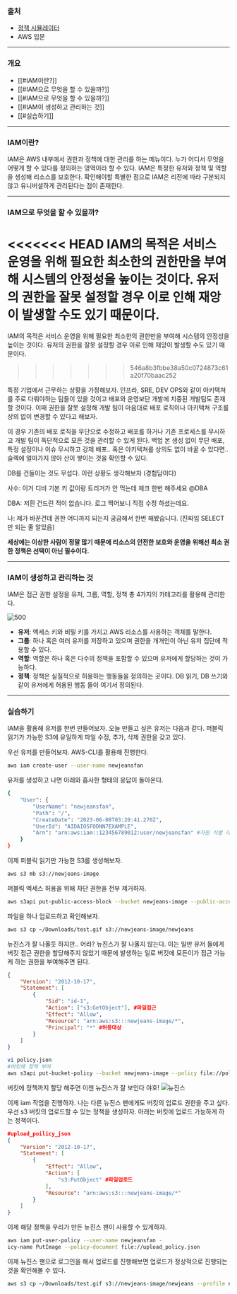
### 출처
* [정책 시뮬레이터](https://policysim.aws.amazon.com/home/index.jsp?#roles/bunnies)
* AWS 입문
___
### 개요
* [[#IAM이란?]]
* [[#IAM으로 무엇을 할 수 있을까?]]
* [[#IAM으로 무엇을 할 수 있을까?]]
* [[#IAM이 생성하고 관리하는 것]]
* [[#실습하기]]
___
### IAM이란?

IAM은 AWS 내부에서 권한과 정책에 대한 관리를 하는 메뉴이다. 누가 어디서 무엇을 어떻게 할 수 있다를 정의하는 영역이라 할 수 있다. IAM은 특정한 유저와 정책 및 역할을 생성해 리소스를 보호한다. 확인해야할 특별한 점으로 IAM은 리전에 따라 구분되지 않고 유니버셜하게 관리된다는 점이 존재한다.
___
### IAM으로 무엇을 할 수 있을까?

<<<<<<< HEAD
**IAM의 목적은 서비스 운영을 위해 필요한 최소한의 권한만을 부여해 시스템의 안정성을 높이는 것이다**. 유저의 권한을 잘못 설정할 경우 이로 인해 재앙이 발생할 수도 있기 때문이다.
=======
IAM의 목적은 서비스 운영을 위해 필요한 최소한의 권한만을 부여해 시스템의 안정성을 높이는 것이다. 유저의 권한을 잘못 설정할 경우 이로 인해 재앙이 발생할 수도 있기 때문이다.
>>>>>>> 546a8b3fbbe38a50c0724873c61a20f70baac252

특정 기업에서 근무하는 상황을 가정해보자. 인프라, SRE, DEV OPS와 같이 아키텍쳐를 주로 다뤄야하는 팀들이 있을 것이고 배포와 운영보단 개발에 치중된 개발팀도 존재할 것이다. 이때 권한을 잘못 설정해 개발 팀이 마음대로 배포 로직이나 아키텍쳐 구조를 상의 없이 변경할 수 있다고 해보자.

이 경우 기존의 배포 로직을 무단으로 수정하고 배포를 하거나 기존 프로세스를 무시하고 개발 팀이 독단적으로 모든 것을 관리할 수 있게 된다. 백업 본 생성 없이 무단 배포, 특정 설정이나 이슈 무시하고 강제 배포.. 혹은 아키텍쳐를 상의도 없이 바꿀 수 있다면.. 슬렉에 얼마가지 않아 산이 쌓이는 것을 확인할 수 있다.

DB를 건들이는 것도 무섭다. 이런 상황도 생각해보자 (경험담이다)

사수: 이거 디비 기본 키 값이랑 트리거가 안 먹는데 체크 한번 해주세요 @DBA

DBA: 저흰 건드린 적이 없습니다. 로그 찍어보니 직접 수정 하셨는데요.

나: 제가 바꾼건데 권한 어디까지 되는지 궁금해서 한번 해봤습니다. (진짜임 SELECT만 되는 줄 알았음)

**세상에는 이상한 사람이 정말 많기 때문에 리소스의 안전한 보호와 운영을 위해선 최소 권한 정책은 선택이 아닌 필수이다.**
___
### IAM이 생성하고 관리하는 것

IAM은 접근 권한 설정을 유저, 그룹, 역할, 정책 총 4가지의 카테고리를 활용해 관리한다.

![500](https://csocrates-s3.s3.ap-northeast-2.amazonaws.com/%28AWS%20%EC%9E%85%EB%AC%B8%29%20IAM%20/%20%EC%8A%A4%ED%81%AC%EB%A6%B0%EC%83%B7%202024-04-11%20%EC%98%A4%EC%A0%84%2011.54.17.png)
* **유저**: 엑세스 키와 비밀 키를 가지고 AWS 리소스를 사용하는 객체를 말한다.
* **그룹**: 하나 혹은 여러 유저를 저장하고 있으며 권한을 개개인이 아닌 유저 집단에 적용할 수 있다.
* **역할**: 역할은 하나 혹은 다수의 정책을 포함할 수 있으며 유저에게 할당하는 것이 가능하다.
* **정책**: 정책은 실질적으로 허용하는 행동들을 정의하는 곳이다. DB 읽기, DB 쓰기와 같이 유저에게 허용된 행동 들이 여기서 정의된다.
___
### 실습하기

IAM을 활용해 유저를 한번 만들어보자. 오늘 만들고 싶은 유저는 다음과 같다.
퍼블릭 읽기가 가능한 S3에 유일하게 파일 수정, 추가, 삭제 권한을 갖고 있다.

우선 유저를 만들어보자.  AWS-CLI를 활용해 진행한다.  

```bash
aws iam create-user --user-name newjeansfan
```

유저를 생성하고 나면 아래와 흡사한 형태의 응답이 돌아온다.
```bash
{
    "User": {
        "UserName": "newjeansfan", 
        "Path": "/",
        "CreateDate": "2023-06-08T03:20:41.270Z",
        "UserId": "AIDAIOSFODNN7EXAMPLE",
        "Arn": "arn:aws:iam::123456789012:user/newjeansfan" #자원 식별 아이디
    }
}
```

이제 퍼블릭 읽기만 가능한 S3를 생성해보자.
```bash
aws s3 mb s3://newjeans-image
```

퍼블릭 엑세스 허용을 위해 차단 권한을 전부 제거하자.
```bash
aws s3api put-public-access-block --bucket newjeans-image --public-access-block-configuration "BlockPublicAcls=false,IgnorePublicAcls=false,BlockPublicPolicy=false,RestrictPublicBuckets=false"
```

파일을 하나 업로드하고 확인해보자.
```bash
aws s3 cp ~/Downloads/test.gif s3://newjeans-image/newjeans
```

뉴진스가 잘 나올듯 하지만.. 어라? 뉴진스가 잘 나올지 않는다. 이는 일반 유저 들에게 버킷 접근 권한을 할당해주지 않았기 때문에 발생하는 일로 버킷에 모든이가 접근 가능케 하는 권한을 부여해주면 된다.

```json
{
	"Version": "2012-10-17",
	"Statement": [
		{
			"Sid": "id-1",
			"Action": ["s3:GetObject"], #파일접근
			"Effect": "Allow",
			"Resource": "arn:aws:s3:::newjeans-image/*",
			"Principal": "*" #허용대상
		}
	]
}

```

``` bash
vi policy.json
#버킷에 정책 부여
aws s3api put-bucket-policy --bucket newjeans-image --policy file://policy.json

```

버킷에 정책까지 할당 해주면 이젠 뉴진스가 잘 보인다 야호!
![뉴진스](https://newjeans-image.s3.ap-northeast-2.amazonaws.com/newjeans)

이제 iam 작업을 진행하자. 나는 다른 뉴진스 팬에게도 버킷의 업로드 권한을 주고 싶다.
우선 s3 버킷의 업로드할 수 있는 정책을 생성하자. 아래는 버킷에 업로드 가능하게 하는 정책이다.
```json
#upload_poilicy_json
{
    "Version": "2012-10-17",
    "Statement": [
        {
            "Effect": "Allow",
            "Action": [
                "s3:PutObject" #파일업로드
            ],
            "Resource": "arn:aws:s3:::newjeans-image/*"
        }
    ]
}
```
 
 이제 해당 정책을 우리가 만든  뉴진스 팬이 사용할 수 있게하자.

```bash
aws iam put-user-policy --user-name newjeansfan -
icy-name PutImage --policy-document file://upload_policy.json
```

이제 뉴진스 팬으로 로그인을 해서 업로드를 진행해보면 업로드가 정상적으로 진행되는 것을 확인해볼 수 있다.

```bash
aws s3 cp ~/Downloads/test.gif s3://newjeans-image/newjeans --profile newjeansfan
```
